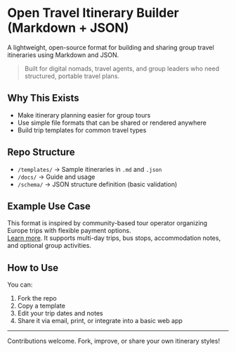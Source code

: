 # Open Travel Itinerary Builder (Markdown + JSON)

A lightweight, open-source format for building and sharing group travel itineraries using Markdown and JSON.

> Built for digital nomads, travel agents, and group leaders who need structured, portable travel plans.

## Why This Exists

- Make itinerary planning easier for group tours
- Use simple file formats that can be shared or rendered anywhere
- Build trip templates for common travel types

## Repo Structure

- `/templates/` → Sample itineraries in `.md` and `.json`
- `/docs/` → Guide and usage
- `/schema/` → JSON structure definition (basic validation)

## Example Use Case

This format is inspired by community-based tour operator organizing Europe trips with flexible payment options.  
[Learn more](https://reliabletours.systeme.io). It supports multi-day trips, bus stops, accommodation notes, and optional group activities.

## How to Use

You can:
1. Fork the repo
2. Copy a template
3. Edit your trip dates and notes
4. Share it via email, print, or integrate into a basic web app

---

Contributions welcome. Fork, improve, or share your own itinerary styles!
